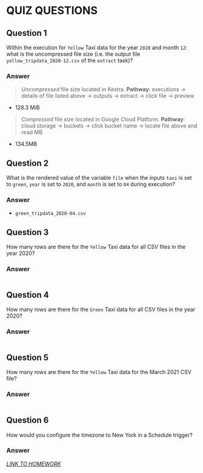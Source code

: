 # QUIZ QUESTIONS

## Question 1

Within the execution for `Yellow` Taxi data for the year `2020` and month `12`: what is the uncompressed file size (i.e. the output file `yellow_tripdata_2020-12.csv` of the `extract` task)?

### Answer 

> *Uncompressed* file size located in Kestra. **Pathway**: executions -> details of file listed above -> outputs -> extract -> click file -> preview

- 128.3 MiB

> *Compressed* file size located in Google Cloud Platform. **Pathway**: cloud storage -> buckets -> click bucket name -> locate file above and read MB

- 134.5MB

## Question 2

What is the rendered value of the variable `file` when the inputs `taxi` is set to `green`, `year` is set to `2020`, and `month` is set to `04` during execution?

### Answer

- `green_tripdata_2020-04.csv`

## Question 3 

How many rows are there for the `Yellow` Taxi data for all CSV files in the year 2020?

### Answer
```sql

```


## Question 4

How many rows are there for the `Green` Taxi data for all CSV files in the year 2020?

### Answer

```sql

```

## Question 5

How many rows are there for the `Yellow` Taxi data for the March 2021 CSV file?

### Answer

```sql

```


## Question 6

How would you configure the timezone to New York in a Schedule trigger?

### Answer


[*LINK TO HOMEWORK*](https://github.com/DataTalksClub/data-engineering-zoomcamp/edit/main/cohorts/2025/02-workflow-orchestration/homework.md 
)

